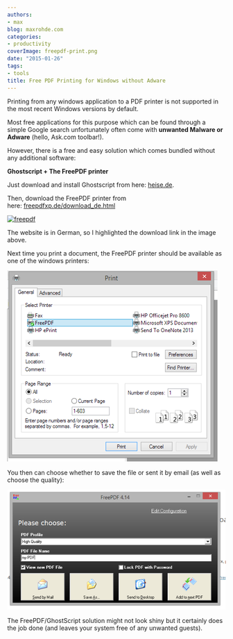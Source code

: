 ```yaml
---
authors:
- max
blog: maxrohde.com
categories:
- productivity
coverImage: freepdf-print.png
date: "2015-01-26"
tags:
- tools
title: Free PDF Printing for Windows without Adware
---
```


Printing from any windows application to a PDF printer is not supported in the most recent Windows versions by default.

Most free applications for this purpose which can be found through a simple Google search unfortunately often come with **unwanted Malware or Adware** (hello, Ask.com toolbar!).

However, there is a free and easy solution which comes bundled without any additional software:

**Ghostscript + The FreePDF printer**

Just download and install Ghostscript from here: [heise.de](http://www.heise.de/download/ghostscript-34a86be7f565a6034994a9c3fe1ded20-1422231827-26936.html).

Then, download the FreePDF printer from here: [freepdfxp.de/download_de.html](http://freepdfxp.de/download_de.html)

[![freepdf](https://nexnet.files.wordpress.com/2015/01/freepdf.png?w=660)](https://nexnet.files.wordpress.com/2015/01/freepdf.png)

The website is in German, so I highlighted the download link in the image above.

Next time you print a document, the FreePDF printer should be available as one of the windows printers:

[![freepdf-printer](images/freepdf-printer.png)](https://nexnet.files.wordpress.com/2015/01/freepdf-printer.png)

You then can choose whether to save the file or sent it by email (as well as choose the quality):

[![freepdf-print](images/freepdf-print.png)](https://nexnet.files.wordpress.com/2015/01/freepdf-print.png)

The FreePDF/GhostScript solution might not look shiny but it certainly does the job done (and leaves your system free of any unwanted guests).